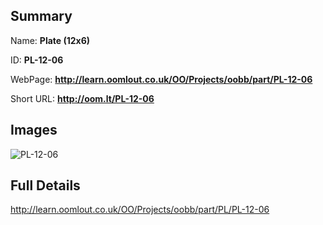 

## Summary
 
Name: __Plate (12x6)__

ID: __PL-12-06__

WebPage: __http://learn.oomlout.co.uk/OO/Projects/oobb/part/PL-12-06__

Short URL: __http://oom.lt/PL-12-06__


## Images
![PL-12-06](http://oomlout.com/oomlout-OOBB/part/PL/PL-12-06/OOBB-PL-12-06_420.png)




## Full Details

 http://learn.oomlout.co.uk/OO/Projects/oobb/part/PL/PL-12-06


